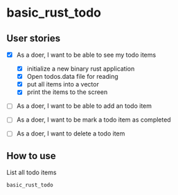 # basic_rust_todo

## User stories

* [x] As a doer, I want to be able to see my todo items
  * [x] initialize a new binary rust application
  * [x] Open todos.data file for reading
  * [x] put all items into a vector
  * [x] print the items to the screen
* [ ] As a doer, I want to be able to add an todo item
* [ ] As a doer, I want to be mark a todo item as completed
* [ ] As a doer, I want to delete a todo item



## How to use

List all todo items

```
basic_rust_todo
```